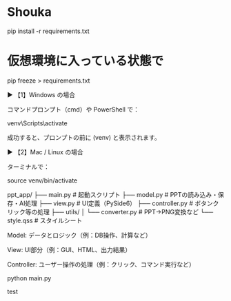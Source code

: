 # Shouka
pip install -r requirements.txt
# 仮想環境に入っている状態で
pip freeze > requirements.txt

▶️ 【1】Windows の場合

コマンドプロンプト（cmd）や PowerShell で：

venv\Scripts\activate


成功すると、プロンプトの前に (venv) と表示されます。


▶️ 【2】Mac / Linux の場合

ターミナルで：

source venv/bin/activate



ppt_app/
├── main.py                # 起動スクリプト
├── model.py               # PPTの読み込み・保存・AI処理
├── view.py                # UI定義（PySide6）
├── controller.py          # ボタンクリック等の処理
├── utils/
│   └── converter.py       # PPT→PNG変換など
└── style.qss              # スタイルシート


Model: データとロジック（例：DB操作、計算など）

View: UI部分（例：GUI、HTML、出力結果）

Controller: ユーザー操作の処理（例：クリック、コマンド実行など）

python main.py

test
